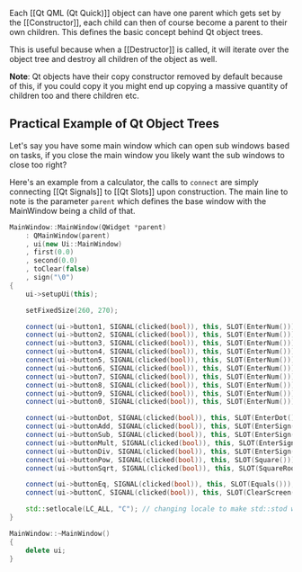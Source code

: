 Each [[Qt QML (Qt Quick)]] object can have one parent which gets set by the [[Constructor]], each child can then of course become a parent to their own children. This defines the basic concept behind Qt object trees.

This is useful because when a [[Destructor]] is called, it will iterate over the object tree and destroy all children of the object as well.

**Note**: Qt objects have their copy constructor removed by default because of this, if you could copy it you might end up copying a massive quantity of children too and there children etc.

## Practical Example of Qt Object Trees

Let's say you have some main window which can open sub windows based on tasks, if you close the main window you likely want the sub windows to close too right? 

Here's an example from a calculator, the calls to `connect` are simply connecting [[Qt Signals]] to [[Qt Slots]] upon construction. The main line to note is the parameter `parent` which defines the base window with the MainWindow being a child of that.

```cpp
MainWindow::MainWindow(QWidget *parent)
    : QMainWindow(parent)
    , ui(new Ui::MainWindow)
    , first(0.0)
    , second(0.0)
    , toClear(false)
    , sign("\0")
{
    ui->setupUi(this);

    setFixedSize(260, 270);

    connect(ui->button1, SIGNAL(clicked(bool)), this, SLOT(EnterNum()));
    connect(ui->button2, SIGNAL(clicked(bool)), this, SLOT(EnterNum()));
    connect(ui->button3, SIGNAL(clicked(bool)), this, SLOT(EnterNum()));
    connect(ui->button4, SIGNAL(clicked(bool)), this, SLOT(EnterNum()));
    connect(ui->button5, SIGNAL(clicked(bool)), this, SLOT(EnterNum()));
    connect(ui->button6, SIGNAL(clicked(bool)), this, SLOT(EnterNum()));
    connect(ui->button7, SIGNAL(clicked(bool)), this, SLOT(EnterNum()));
    connect(ui->button8, SIGNAL(clicked(bool)), this, SLOT(EnterNum()));
    connect(ui->button9, SIGNAL(clicked(bool)), this, SLOT(EnterNum()));
    connect(ui->button0, SIGNAL(clicked(bool)), this, SLOT(EnterNum()));

    connect(ui->buttonDot, SIGNAL(clicked(bool)), this, SLOT(EnterDot()));
    connect(ui->buttonAdd, SIGNAL(clicked(bool)), this, SLOT(EnterSign()));
    connect(ui->buttonSub, SIGNAL(clicked(bool)), this, SLOT(EnterSign()));
    connect(ui->buttonMult, SIGNAL(clicked(bool)), this, SLOT(EnterSign()));
    connect(ui->buttonDiv, SIGNAL(clicked(bool)), this, SLOT(EnterSign()));
    connect(ui->buttonPow, SIGNAL(clicked(bool)), this, SLOT(Square()));
    connect(ui->buttonSqrt, SIGNAL(clicked(bool)), this, SLOT(SquareRoot()));

    connect(ui->buttonEq, SIGNAL(clicked(bool)), this, SLOT(Equals()));
    connect(ui->buttonC, SIGNAL(clicked(bool)), this, SLOT(ClearScreen()));

    std::setlocale(LC_ALL, "C"); // changing locale to make std::stod work correctly with Qt (to not delete decimal parts while converting)
}

MainWindow::~MainWindow()
{
    delete ui;
}
```